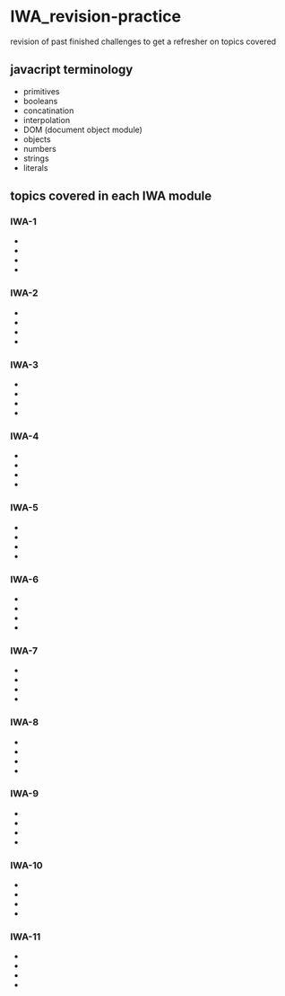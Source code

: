# IWA_revision-practice
revision of past finished challenges to get a refresher on topics covered


## javacript terminology 
* primitives
* booleans
* concatination
* interpolation
* DOM (document object module)
* objects
* numbers
* strings 
* literals


## topics covered in each IWA module
### IWA-1
* 
* 
* 
* 
### IWA-2
* 
* 
* 
* 
### IWA-3
* 
* 
* 
* 
### IWA-4
* 
* 
* 
* 
### IWA-5
* 
* 
* 
* 
### IWA-6
* 
* 
* 
* 
### IWA-7
* 
* 
* 
* 
### IWA-8
* 
* 
* 
* 
### IWA-9
* 
* 
* 
* 
### IWA-10
* 
* 
* 
* 
### IWA-11
* 
* 
* 
* 